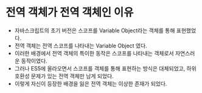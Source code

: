 # 전역 객체가 전역 객체인 이유

- 자바스크립트의 초기 버전은 스코프를 Variable Object라는 객체를 통해 표현했었다.
- 전역 객체는 전역 스코프를 나타내는 Variable Object 였다.
- 이러한 배경에서 전역 객체의 특이한 동작은 스코프를 나타내는 객체로서 자연스러운 동작이였다.
- 그러나 ES5에 올라오면서 스코프를 객체를 통해 표현하는 방식은 대체되었고, 하위 호환성 문제가 있는 전역 객체만 남게 되었다.
- 이렇게 자신이 등장한 배경을 잃은 전역 객체는 이상한 존재가 되었다.
